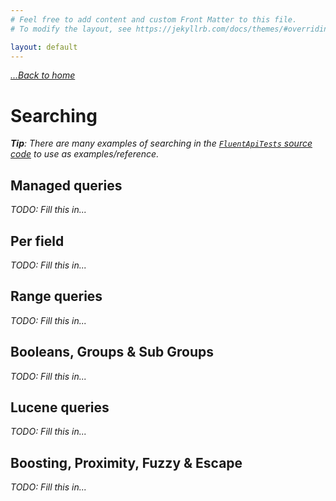 ```yaml
---
# Feel free to add content and custom Front Matter to this file.
# To modify the layout, see https://jekyllrb.com/docs/themes/#overriding-theme-defaults

layout: default
---
```


_[...Back to home](index)_

Searching
===

_**Tip**: There are many examples of searching in the [`FluentApiTests` source code](https://github.com/Shazwazza/Examine/blob/master/src/Examine.Test/Search/FluentApiTests.cs) to use as examples/reference._

## Managed queries

_TODO: Fill this in..._

## Per field

_TODO: Fill this in..._

## Range queries

_TODO: Fill this in..._

## Booleans, Groups & Sub Groups

_TODO: Fill this in..._

## Lucene queries

_TODO: Fill this in..._

## Boosting, Proximity, Fuzzy & Escape

_TODO: Fill this in..._